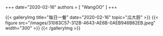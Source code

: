 +++
date="2020-02-16"
authors = [
    "WangOO"
]
+++

{{< galleryImg title="每日一餐" date="2020-02-16" topic="瓜大厨" >}}
    {{< figure src="/images/31083C57-312B-4643-AE6B-0AEB946B82EB.jpeg" width="300" >}}
{{< /galleryImg >}}